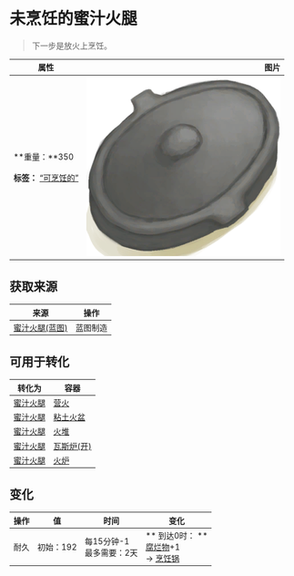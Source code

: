 # 未烹饪的蜜汁火腿  
> 下一步是放火上烹饪。  
  
  属性  |   图片   
 ----  |  ----:   
 **重量：**350<br><br>**标签：**	[“可烹饪的”](tag_Cookable.md)  |  ![](Sprite/CookingPotClosed.png)   
  
## 获取来源  
来源  |  操作  
----  |  ----  
[蜜汁火腿(蓝图)](Bp_HoneyGlazedPork.md)  |  蓝图制造  
## 可用于转化  
转化为  |  容器  
----  |  ----  
[蜜汁火腿](HoneyGlazedPork.md)  |  [营火](Campfire.md)  
[蜜汁火腿](HoneyGlazedPork.md)  |  [粘土火盆](ClayFirePit.md)  
[蜜汁火腿](HoneyGlazedPork.md)  |  [火堆](Fire.md)  
[蜜汁火腿](HoneyGlazedPork.md)  |  [瓦斯炉(开)](GasCookerOn.md)  
[蜜汁火腿](HoneyGlazedPork.md)  |  [火炉](Stove.md)  
## 变化   
操作  |  值  |  时间  |  变化  
----  |  ----  |  ----  |  ----  
耐久  |  初始：192  |  每15分钟-1<br>最多需要：2天  |  ** 到达0时： **<br>[腐烂物](RottenRemains.md)+1 <br>→ [烹饪锅](CookingPot.md)  

